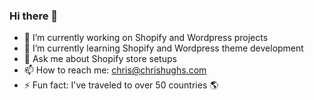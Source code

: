 ### Hi there 👋

- 🔭 I’m currently working on Shopify and Wordpress projects
- 🌱 I’m currently learning Shopify and Wordpress theme development
- 💬 Ask me about Shopify store setups
- 📫 How to reach me: chris@chrishughs.com
- ⚡ Fun fact: I've traveled to over 50 countries 🌎
